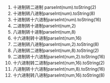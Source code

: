 1. 十进制转二进制 parseInt(num).toString(2) 
2. 十进制转八进制parseInt(num).toString(8) 
3. 十进制转十六进制parseInt(num).toString(16) 
4. 二进制转十进制parseInt(num,2) 
5. 八进制转十进制parseInt(num,8) 
6. 十六进制转十进制parseInt(num,16) 
7. 二进制转八进制parseInt(num,2).toString(8) 
8. 八进制转二进制parseInt(num,8).toString(2) 
9. 二进制转十六进制parseInt(num,2).toString(16) 
1. 十六进制转二进制parseInt(num,16).toString(2) 
2. 八进制转十六进制parseInt(num,8).toString(16) 
3. 十六进制转八进制parseInt(num,16).toString(8)